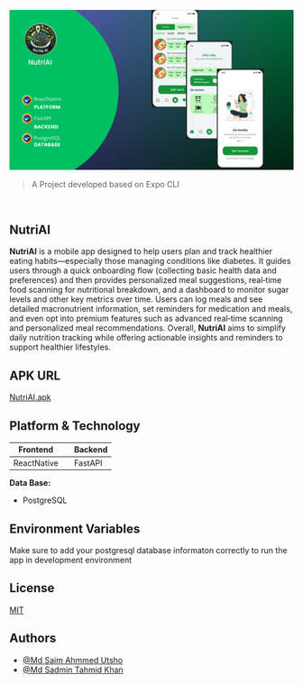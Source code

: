 ![Logo](/resources/NutriAICoverpage.png)

> A Project developed based on Expo CLI

<br/>

## **NutriAI**

**NutriAI** is a mobile app designed to help users plan and track healthier eating habits—especially those managing conditions like diabetes. It guides users through a quick onboarding flow (collecting basic health data and preferences) and then provides personalized meal suggestions, real‐time food scanning for nutritional breakdown, and a dashboard to monitor sugar levels and other key metrics over time. Users can log meals and see detailed macronutrient information, set reminders for medication and meals, and even opt into premium features such as advanced real‐time scanning and personalized meal recommendations. Overall, **NutriAI** aims to simplify daily nutrition tracking while offering actionable insights and reminders to support healthier lifestyles.


## **APK URL**
[NutriAI.apk]()


## **Platform & Technology**

| **Frontend** |     | **Backend**  |
| ------------ | --- | ------------ |
| ReactNative          |     | FastAPI         |


**Data Base:**

- PostgreSQL


## **Environment Variables**

Make sure to add your postgresql database informaton correctly to run the app in development environment

## **License**

[MIT](https://choosealicense.com/licenses/mit/)

## **Authors**

- [@Md Saim Ahmmed Utsho](https://www.github.com/coder-saim)
- [@Md Sadmin Tahmid Khan](https://www.github.com/Sadmin23)
